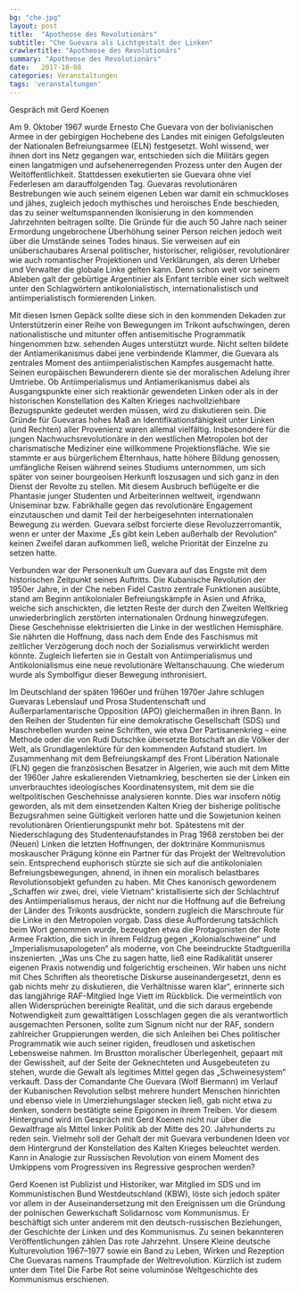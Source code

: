 ```yaml
---
bg: "che.jpg"
layout: post
title:  "Apotheose des Revolutionärs"
subtitle: "Che Guevara als Lichtgestalt der Linken"
crawlertitle: "Apotheose des Revolutionärs"
summary: "Apotheose des Revolutionärs"
date:   2017-10-08
categories: Veranstaltungen
tags: 'veranstaltungen'
---
```


Gespräch mit Gerd Koenen

Am 9. Oktober 1967 wurde Ernesto Che Guevara von der bolivianischen Armee in der gebirgigen Hochebene des Landes mit einigen Gefolgsleuten der Nationalen Befreiungsarmee (ELN) festgesetzt. Wohl wissend, wer ihnen dort ins Netz gegangen war, entschieden sich die Militärs gegen einen langatmigen und aufsehenerregenden Prozess unter den Augen der Weltöffentlichkeit. Stattdessen exekutierten sie Guevara ohne viel Federlesen am darauffolgenden Tag. Guevaras revolutionären Bestrebungen wie auch seinem eigenen Leben war damit ein schmuckloses und jähes, zugleich jedoch mythisches und heroisches Ende beschieden, das zu seiner weltumspannenden Ikonisierung in den kommenden Jahrzehnten beitragen sollte. Die Gründe für die auch 50 Jahre nach seiner Ermordung ungebrochene Überhöhung seiner Person reichen jedoch weit über die Umstände seines Todes hinaus.
Sie verweisen auf ein unüberschaubares Arsenal politischer, historischer, religiöser, revolutionärer wie auch romantischer Projektionen und Verklärungen, als deren Urheber und Verwalter die globale Linke gelten kann. Denn schon weit vor seinem Ableben galt der gebürtige Argentinier als Enfant terrible einer sich weltweit unter den Schlagwörtern antikolonialistisch, internationalistisch und antiimperialistisch formierenden Linken.

Mit diesen Ismen Gepäck sollte diese sich in den kommenden Dekaden zur Unterstützerin einer Reihe von Bewegungen im Trikont aufschwingen, deren nationalistische und mitunter offen antisemitische Programmatik hingenommen bzw. sehenden Auges unterstützt wurde. Nicht selten bildete der Antiamerikanismus dabei jene verbindende Klammer, die Guevara als zentrales Moment des antiimperialistischen Kampfes ausgemacht hatte. Seinen europäischen Bewunderern diente sie der moralischen Adelung ihrer Umtriebe. Ob Antiimperialismus und Antiamerikanismus dabei als Ausgangspunkte einer sich reaktionär gewendeten Linken oder als in der historischen Konstellation des Kalten Krieges nachvollziehbare Bezugspunkte gedeutet werden müssen, wird zu diskutieren sein.
Die Gründe für Guevaras hohes Maß an Identifikationsfähigkeit unter Linken (und Rechten) aller Provenienz waren allemal vielfältig. Insbesondere für die jungen Nachwuchsrevolutionäre in den westlichen Metropolen bot der charismatische Mediziner eine willkommene Projektionsfläche. Wie sie stammte er aus bürgerlichem Elternhaus, hatte höhere Bildung genossen, umfängliche Reisen während seines Studiums unternommen, um sich später von seiner bourgeoisen Herkunft loszusagen und sich ganz in den Dienst der Revolte zu stellen. Mit diesem Ausbruch beflügelte er die Phantasie junger Studenten und Arbeiterinnen weltweit, irgendwann Uniseminar bzw. Fabrikhalle gegen das revolutionäre Engagement einzutauschen und damit Teil der herbeigesehnten internationalen Bewegung zu werden. Guevara selbst forcierte diese Revoluzzerromantik, wenn er unter der Maxime „Es gibt kein Leben außerhalb der Revolution“ keinen Zweifel daran aufkommen ließ, welche Priorität der Einzelne zu setzen hatte.

Verbunden war der Personenkult um Guevara auf das Engste mit dem historischen Zeitpunkt seines Auftritts. Die Kubanische Revolution der 1950er Jahre, in der Che neben Fidel Castro zentrale Funktionen ausübte, stand am Beginn antikolonialer Befreiungskämpfe in Asien und Afrika, welche sich anschickten, die letzten Reste der durch den Zweiten Weltkrieg unwiederbringlich zerstörten internationalen Ordnung hinwegzufegen. Diese Geschehnisse elektrisierten die Linke in der westlichen Hemisphäre. Sie nährten die Hoffnung, dass nach dem Ende des Faschismus mit zeitlicher Verzögerung doch noch der Sozialismus verwirklicht werden könnte. Zugleich lieferten sie in Gestalt von Antiimperialismus und Antikolonialismus eine neue revolutionäre Weltanschauung. Che wiederum wurde als Symbolfigur dieser Bewegung inthronisiert.

Im Deutschland der späten 1960er und frühen 1970er Jahre schlugen Guevaras Lebenslauf und Prosa Studentenschaft und Außerparlamentarische Opposition (APO) gleichermaßen in ihren Bann. In den Reihen der Studenten für eine demokratische Gesellschaft (SDS) und Haschrebellen wurden seine Schriften, wie etwa Der Partisanenkrieg – eine Methode oder die von Rudi Dutschke übersetzte Botschaft an die Völker der Welt, als Grundlagenlektüre für den kommenden Aufstand studiert. Im Zusammenhang mit dem Befreiungskampf des Front Libération Nationale (FLN) gegen die französischen Besatzer in Algerien, wie auch mit dem Mitte der 1960er Jahre eskalierenden Vietnamkrieg, bescherten sie der Linken ein unverbrauchtes ideologisches Koordinatensystem, mit dem sie die weltpolitischen Geschehnisse analysieren konnte. Dies war insofern nötig geworden, als mit dem einsetzenden Kalten Krieg der bisherige politische Bezugsrahmen seine Gültigkeit verloren hatte und die Sowjetunion keinen revolutionären Orientierungspunkt mehr bot. Spätestens mit der Niederschlagung des Studentenaufstandes in Prag 1968 zerstoben bei der (Neuen) Linken die letzten Hoffnungen, der doktrinäre Kommunismus moskauscher Prägung könne ein Partner für das Projekt der Weltrevolution sein. Entsprechend euphorisch stürzte sie sich auf die antikolonialen Befreiungsbewegungen, ahnend, in ihnen ein moralisch belastbares Revolutionsobjekt gefunden zu haben. Mit Ches kanonisch gewordenem „Schaffen wir zwei, drei, viele Vietnam“ kristallisierte sich der Schlachtruf des Antiimperialismus heraus, der nicht nur die Hoffnung auf die Befreiung der Länder des Trikonts ausdrückte, sondern zugleich die Marschroute für die Linke in den Metropolen vorgab.
Dass diese Aufforderung tatsächlich beim Wort genommen wurde, bezeugten etwa die Protagonisten der Rote Armee Fraktion, die sich in ihrem Feldzug gegen „Kolonialschweine“ und „Imperialismusapologeten“ als moderne, von Che beeindruckte Stadtguerilla inszenierten. „Was uns Che zu sagen hatte, ließ eine Radikalität unserer eigenen Praxis notwendig und folgerichtig erscheinen. Wir haben uns nicht mit Ches Schriften als theoretische Diskurse auseinandergesetzt, denn es gab nichts mehr zu diskutieren, die Verhältnisse waren klar“, erinnerte sich das langjährige RAF-Mitglied Inge Viett im Rückblick. Die vermeintlich von allen Widersprüchen bereinigte Realität, und die sich daraus ergebende Notwendigkeit zum gewalttätigen Losschlagen gegen die als verantwortlich ausgemachten Personen, sollte zum Signum nicht nur der RAF, sondern zahlreicher Gruppierungen werden, die sich Anleihen bei Ches politischer Programmatik wie auch seiner rigiden, freudlosen und asketischen Lebensweise nahmen. Im Brustton moralischer Überlegenheit, gepaart mit der Gewissheit, auf der Seite der Geknechteten und Ausgebeuteten zu stehen, wurde die Gewalt als legitimes Mittel gegen das „Schweinesystem“ verkauft. Dass der Comandante Che Guevara (Wolf Biermann) im Verlauf der Kubanischen Revolution selbst mehrere hundert Menschen hinrichten und ebenso viele in Umerziehungslager stecken ließ, gab nicht etwa zu denken, sondern bestätigte seine Epigonen in ihrem Treiben.
Vor diesem Hintergrund wird im Gespräch mit Gerd Koenen nicht nur über die Gewaltfrage als Mittel linker Politik ab der Mitte des 20. Jahrhunderts zu reden sein. Vielmehr soll der Gehalt der mit Guevara verbundenen Ideen vor dem Hintergrund der Konstellation des Kalten Krieges beleuchtet werden. Kann in Analogie zur Russischen Revolution von einem Moment des Umkippens vom Progressiven ins Regressive gesprochen werden?

Gerd Koenen ist Publizist und Historiker, war Mitglied im SDS und im Kommunistischen Bund Westdeutschland (KBW), löste sich jedoch später vor allem in der Auseinandersetzung mit den Ereignissen um die Gründung der polnischen Gewerkschaft Solidarnosc vom Kommunismus. Er beschäftigt sich unter anderem mit den deutsch-russischen Beziehungen, der Geschichte der Linken und des Kommunismus. Zu seinen bekannteren Veröffentlichungen zählen Das rote Jahrzehnt. Unsere Kleine deutsche Kulturevolution 1967–1977 sowie ein Band zu Leben, Wirken und Rezeption Che Guevaras namens Traumpfade der Weltrevolution. Kürzlich ist zudem unter dem Titel Die Farbe Rot seine voluminöse Weltgeschichte des Kommunismus erschienen.